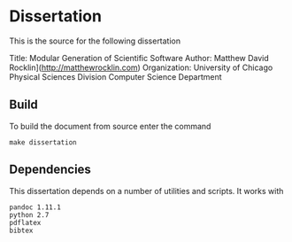 Dissertation
============

This is the source for the following dissertation 

Title:          Modular Generation of Scientific Software
Author:         Matthew David Rocklin](http://matthewrocklin.com)
Organization:   University of Chicago
                Physical Sciences Division
                Computer Science Department

Build
-----

To build the document from source enter the command

    make dissertation

Dependencies
------------

This dissertation depends on a number of utilities and scripts.  It works with

    pandoc 1.11.1
    python 2.7
    pdflatex
    bibtex
